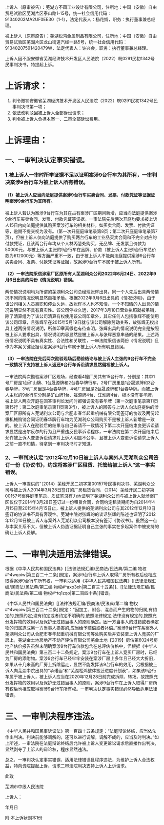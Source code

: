 上诉人（原审被告）：芜湖方不圆工业设计有限公司，住所地：中国（安徽）自由贸易试验区芜湖片区泰山路1-15号，统一社会信用代码：91340202MA2UF0EE30（1-1），法定代表人：杨花娇，职务：执行董事兼总经理。

被上诉人（原审原告）：芜湖松鸿金属制品有限公司，住所地：中国（安徽）自由贸易试验区芜湖片区龙山街道汽经一路5号，统一社会信用代码：91340207591420479W，法定代表人：许兴会，职务：执行董事兼总经理。

上诉人因不服安徽省芜湖经济技术开发区人民法院（2022）皖0291民初1342号民事判决书，特提起上诉。
# 上诉请求：
1. 判令撤销安徽省芜湖经济技术开发区人民法院（2022）皖0291民初1342号民事判决书第一项；
2. 依法改判驳回被上诉人全部诉讼请求；
3. 判令被上诉人负担本案一、二审全部诉讼费用。
# 上诉理由：
## 一、一审判决认定事实错误。
### 1.被上诉人一审时所举证据不足以证明案涉9台行车为其所有，一审判决案涉9台行车为被上诉人所有错误。
#### （1）被上诉人应当向法庭提供案涉9台行车买卖合同、发票、付款凭证等证据证明案涉9台行车为其所有。
被上诉人若认为案涉9台行车为其在占有案涉厂区期间新增，应当向法庭提供案涉9台行车买卖合同、发票、付款凭证等证据。一审法院先后两次开庭均要求被上诉人15日内向法庭提供其购买案涉行车的相关材料，如买卖合同、发票、付款凭证等，逾期不提交视为没有。（第一次开庭庭审笔录第8页；第二次开庭庭审笔录第7页），但被上诉人仅向法庭提供了购买两台行车的工业品买卖合同和不完全对应的付款凭证，且该两台行车均从个人林丙慧处购买，无品牌、无发票且价款为50000元，与被上诉人主张的9台行车在品牌、价款（被上诉人主张9台行车总价款为612000元）等方面严重不一致，由于被上诉人不能向法庭提供案涉9台行车买卖合同、发票、付款凭证等证据，故案涉9台行车不属于被上诉人所有。
#### （2）一审法院采信涉案厂区原所有人芜湖利众公司2022年6月24日、2022年9月6日出具的两份《情况说明》错误。
两份情况说明均为所谓的芜湖利众公司总经理张辉出具，同一个人先后出具两份情况不同的情况说明显然自相矛盾。根据2022年9月6日出具的《情况说明》，由于该公司相关人员离职和停业久远，故张辉本人也不知情，一个不知情的人出具的情况说明显然不具有真实性。该公司停业久远，2017年3月10日营业执照就被吊销，除了清算组为了该公司清算有权使用该公司印章外，其它任何人包括张辉不能使用该公司印章，且张辉早在2015年5月19日就与该公司解除劳动关系，故张辉无权出具上述两份情况说明，所盖印章真假也有待查明。张辉出具的情况说明完全是按照被上诉人要求出具，情况说明内容显然是被上诉人与张辉恶意串通的结果。上述两份情况说明不具有真实性、合法性和关联性，一审法院采信该两份《情况说明》且作为本案关键证据认定案涉9台行车属于被上诉人所有明显错误。
#### （3）一审法院在先后两次勘验现场后勘验结论与被上诉人主张的9台行车不完全一致情况下支持被上诉人返还9台行车诉讼请求显然偏袒被上诉人。
一审法院两次勘验案涉厂区现场，经查看4幢厂房共有15台行车，分别是：其中1号厂房是1台矿山牌、1台晟源牌和2台春华牌行车，2号厂房里是1台晟源牌和3台春华牌，3号厂房里是4台春华牌，4号厂房里是2台晟源牌和1台春华牌。而被上诉人主张的9台行车分别是矿山牌1台、晟源牌4台、江淮牌4台，根本没有春华牌，被上诉人两次开庭在回答审判长发问时都强调没有春华牌（第一次庭审笔录第11页第15行；第二次庭审笔录第11页第3行），被上诉人的回答与上诉人向法庭提供的涉案厂区原所有人芜湖利众公司与合肥市春华起重机械有限公司签订的协议及两份起重机械购销合同证明春华牌行车均为芜湖利众公司购买不是被上诉人新增是一致的。被上诉人在勘验后的结果与自己诉请不一致情况下第二次开庭结束变更诉讼请求显然是出尔反尔的行为且严重违反民事诉讼程序，一审法院在第二次开庭结束后允许被上诉人变更诉讼请求对上诉人明显不公平，且被上诉人变更诉讼请求上诉人之前一直不知情，待拿到一审判决书时才知道。
### 2、一审判决认定“2012年12月10日被上诉人与案外人芜湖利众公司签订一份《协议书》，约定将案涉厂区租赁、托管给被上诉人”这一事实错误。
上诉人一审提供的“（2014）芜经开民二初字第00157号民事判决书、芜湖利众公司与被上诉人2014年3月28日签订的厂房租赁合同、（2014）芜经开民二初字第00157号案件庭审笔录、质证笔录有力地证明了芜湖利众公司与被上诉人就涉案厂区仅仅于2014年3月28日签订过一份租赁合同，合同约定租赁期间为自2014年4月15日至2015年4月15日止，被上诉人提供的芜湖利众公司与其2012年12月10日签订的协议书不具有客观性。芜湖中院对张辉的的谈话张辉的陈述也证明了2012年12月10日被上诉人与案外人芜湖利众公司根本没有签订《协议书》。虽然这一点与本案关系不大，但被上诉人伪造证据证明自己主张的事实在多起案件中被支持的确让上诉人费解。
# 二、一审判决适用法律错误。
根据《中华人民共和国民法典》[[法律法规汇编/民商法/民法典/第二编 物权#^4wqoiw|第三百二十二条]]规定，案涉9台行车上诉人取得厂房所有权后也相应取得案涉9台行车所有权，一审判决适用《中华人民共和国民法典》[[法律法规汇编/民商法/民法典/第二编 物权#^axo3xh|第二百三十五条]]、[[法律法规汇编/民商法/民法典/第二编 物权#^tq1zqo|第二百四十条]]错误。

《中华人民共和国民法典》[[法律法规汇编/民商法/民法典/第二编 物权#^4wqoiw|第三百二十二条]]规定：“因加工、附合、混合而产生的物的归属,有约定的,按照约定;没有约定或者约定不明确的,依照法律规定;法律没有规定的,按照充分发挥物的效用以及保护无过错当事人的原则确定。因一方当事人的过错或者确定物的归属造成另一方当事人损害的,应当给予赔偿或者补偿。”案涉9台行车系案外人芜湖利众公司从合肥市春华起重机械有限公司等处购买后并安装至上诉人竞买的厂房上，芜湖金土地房地产不动产评估有限公司芜金土地【2019】房估第6024号房地产估价报告虽然未明确案涉9台行车价款包含在总评估价格中，但根据《中华人民共和国民法典》第三百二十二条规定，案涉9台行车在上诉人竞买厂房时，已经为厂房的添附物。案涉9台行车已经牢牢安装在案涉厂房上多年且已经大大折旧，如果从十几米高的厂房上拆除运走，显然不能发挥该9台行车的效用，另根据被上诉人向芜湖中院出具的“承诺函”和“芜湖松鸿整体搬迁进度计划表”，如果该9台行车属于被上诉人，被上诉人应当在2020年12月28日前完成拆除、转场。故按照充分发挥物的效用以及保护无过错当事人的原则，案涉9台行车在上诉人取得厂房所有权后也相应取得案涉9台行车所有权。一审判决认定事实错误必然导致适用法律错误。
# 三、一审判决程序违法。
《中华人民共和国民事诉讼法》第一百四十五条规定：“法庭辩论终结，应当依法作出判决。判决前能够调解的，还可以进行调解，调解不成的，应当及时判决。”如上所述，一审法院在法庭辩论终结后允许被上诉人变更诉讼请求后直接作出判决，显然剥夺了上诉人的辩论权，程序显然违法。

总之，一审判决认定事实错误、适用法律错误且程序违法，为维护上诉人合法权益，特向贵院提起上诉，请求二审法院判决支持上诉人上诉请求。

此致

芜湖市中级人民法院


上诉人：

年月日

附:本上诉状副本1份